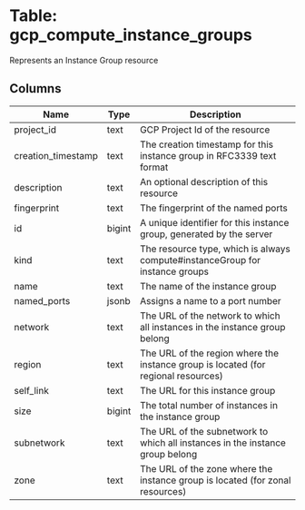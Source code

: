 
# Table: gcp_compute_instance_groups
Represents an Instance Group resource
## Columns
| Name        | Type           | Description  |
| ------------- | ------------- | -----  |
|project_id|text|GCP Project Id of the resource|
|creation_timestamp|text|The creation timestamp for this instance group in RFC3339 text format|
|description|text|An optional description of this resource|
|fingerprint|text|The fingerprint of the named ports|
|id|bigint|A unique identifier for this instance group, generated by the server|
|kind|text|The resource type, which is always compute#instanceGroup for instance groups|
|name|text|The name of the instance group|
|named_ports|jsonb|Assigns a name to a port number|
|network|text|The URL of the network to which all instances in the instance group belong|
|region|text|The URL of the region where the instance group is located (for regional resources)|
|self_link|text|The URL for this instance group|
|size|bigint|The total number of instances in the instance group|
|subnetwork|text|The URL of the subnetwork to which all instances in the instance group belong|
|zone|text|The URL of the zone where the instance group is located (for zonal resources)|

